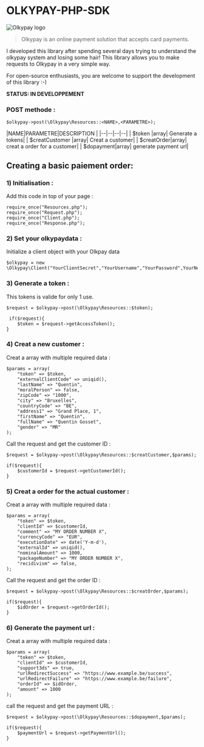# OLKYPAY-PHP-SDK
![Olkypay logo](https://www.olkypay.com//wp-content//uploads//2017//03//logo.png)

> Olkypay is an online payment solution that accepts card payments.

I developed this library after spending several days trying to understand the olkypay system and losing some hair! This library allows you to make requests to Olkypay in a very simple way.

For open-source enthusiasts, you are welcome to support the development of this library :-) 

**STATUS: IN DEVELOPPEMENT**

### POST methode :

    $olkypay->post(\Olkypay\Resources::<NAME>,<PARAMETRE>);

|NAME|PARAMETRE|DESCRIPTION	|
|--|--|--|--|
| $token  |array| Generate a tokens|
| $creatCustomer  |array| Creat a customer|
| $creatOrder|array| creat a order for a customer|
| $dopayment|array| generate payment url|

## Creating a basic paiement order:
### 1) Initialisation :
Add this code in top of your page :

    require_once("Resources.php");  
    require_once("Request.php");  
    require_once("Client.php");  
    require_once("Response.php");

### 2) Set your olkypaydata :
Initialize a client object with your Olkpay data 

    $olkypay = new \Olkypay\Client("YourClientSecret","YourUsername","YourPassword",YourNetworkId,YourSupplierId);

### 3) Generate a token :
This tokens is valide for only 1 use.

    $request = $olkypay->post(\Olkypay\Resources::$token);
    
     if($request){  
        $token = $request->getAccessToken();  
    }
### 4) Creat a new customer :
Creat a array with multiple required data :


    $params = array(  
        "token" => $token,  
        "externalClientCode" => uniqid(),  
        "lastName" => "Quentin",  
        "moralPerson" => false,  
        "zipCode" => "1000",  
        "city" => "Bruxelles",  
        "countryCode" => "BE",  
        "address1" => "Grand Place, 1",  
        "firstName" => "Quentin",  
        "fullName" => "Quentin Gosset",  
        "gender" => "MR"  
    ); 

Call the request and get the customer ID :

    $request = $olkypay->post(\Olkypay\Resources::$creatCustomer,$params); 
     
    if($request){  
	    $customerId = $request->getCustomerId();
    }
 
 
### 5) Creat a order for the actual customer :
Creat a array with multiple required data :

    $params = array(  
        "token" => $token,  
        "clientId" => $customerId,  
        "comment" => "MY ORDER NUMBER X",  
        "currencyCode" => "EUR",  
        "executionDate" => date('Y-m-d'),  
        "externalId" => uniqid(),  
        "nominalAmount" => 1000,  
        "packageNumber" => "MY ORDER NUMBER X",  
        "recidivism" => false,  
    );

 Call the request and get the order ID :

    $request = $olkypay->post(\Olkypay\Resources::$creatOrder,$params);  
      
    if($request){  
        $idOrder = $request->getOrderId();  
    }
### 6) Generate the payment url :
Creat a array with multiple required data :

    $params = array(  
        "token" => $token,  
        "clientId" => $customerId,  
        "support3ds" => true,  
        "urlRedirectSuccess" => "https://www.example.be/success",  
        "urlRedirectFailure" => "https://www.example.be/failure",  
        "orderId" => $idOrder,  
        "amount" => 1000  
    );

call the request and get the payment URL :

    $request = $olkypay->post(\Olkypay\Resources::$dopayment,$params);  
      
    if($request){  
        $paymentUrl = $request->getPaymentUrl();  
    }

